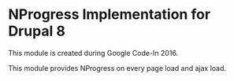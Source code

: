 # NProgress Implementation for Drupal 8
This module is created during Google Code-In 2016.

This module provides NProgress on every page load and ajax load.
